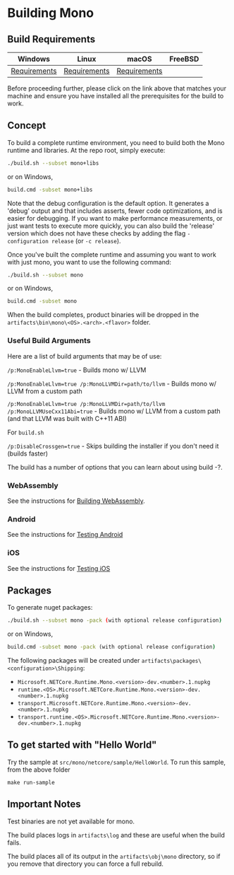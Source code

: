 # Building Mono

## Build Requirements

| Windows  | Linux    | macOS    | FreeBSD  |
| :------: | :------: | :------: | :------: |
| [Requirements](../../requirements/windows-requirements.md) | [Requirements](../../requirements/linux-requirements.md) | [Requirements](../../requirements/macos-requirements.md) |

Before proceeding further, please click on the link above that matches your machine and ensure you have installed all the prerequisites for the build to work.

## Concept

To build a complete runtime environment, you need to build both the Mono runtime and libraries.  At the repo root, simply execute:

```bash
./build.sh --subset mono+libs
```
or on Windows,
```cmd
build.cmd -subset mono+libs
```
Note that the debug configuration is the default option. It generates a 'debug' output and that includes asserts, fewer code optimizations, and is easier for debugging. If you want to make performance measurements, or just want tests to execute more quickly, you can also build the 'release' version which does not have these checks by adding the flag `-configuration release` (or `-c release`).


Once you've built the complete runtime and assuming you want to work with just mono, you want to use the following command:

```bash
./build.sh --subset mono
```
or on Windows,
```cmd
build.cmd -subset mono
```
When the build completes, product binaries will be dropped in the `artifacts\bin\mono\<OS>.<arch>.<flavor>` folder.

### Useful Build Arguments
Here are a list of build arguments that may be of use:

`/p:MonoEnableLlvm=true` - Builds mono w/ LLVM

`/p:MonoEnableLlvm=true /p:MonoLLVMDir=path/to/llvm` - Builds mono w/ LLVM from a custom path

`/p:MonoEnableLlvm=true /p:MonoLLVMDir=path/to/llvm /p:MonoLLVMUseCxx11Abi=true` - Builds mono w/ LLVM
from a custom path (and that LLVM was built with C++11 ABI)

For `build.sh`

`/p:DisableCrossgen=true` - Skips building the installer if you don't need it (builds faster)

The build has a number of options that you can learn about using build -?.

### WebAssembly

See the instructions for [Building WebAssembly](../../building/libraries/webassembly-instructions.md).

### Android

See the instructions for [Testing Android](../../testing/libraries/testing-android.md)

### iOS

See the instructions for [Testing iOS](../../testing/libraries/testing-apple.md)

## Packages

To generate nuget packages:

```bash
./build.sh --subset mono -pack (with optional release configuration)
```
or on Windows,
```cmd
build.cmd -subset mono -pack (with optional release configuration)
```

The following packages will be created under `artifacts\packages\<configuration>\Shipping`:

- `Microsoft.NETCore.Runtime.Mono.<version>-dev.<number>.1.nupkg`
- `runtime.<OS>.Microsoft.NETCore.Runtime.Mono.<version>-dev.<number>.1.nupkg`
- `transport.Microsoft.NETCore.Runtime.Mono.<version>-dev.<number>.1.nupkg`
- `transport.runtime.<OS>.Microsoft.NETCore.Runtime.Mono.<version>-dev.<number>.1.nupkg`

## To get started with "Hello World"

Try the sample at `src/mono/netcore/sample/HelloWorld`.
To run this sample, from the above folder
```cd ../..
make run-sample
```

## Important Notes

Test binaries are not yet available for mono.

The build places logs in `artifacts\log` and these are useful when the build fails.

The build places all of its output in the `artifacts\obj\mono` directory, so if you remove that directory you can force a
full rebuild.
